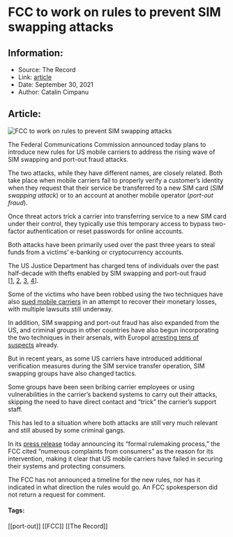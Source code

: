 # FCC to work on rules to prevent SIM swapping attacks
### 

## Information:
+ Source: The Record
+ Link: [article](https://therecord.media/fcc-to-work-on-rules-to-prevent-sim-swapping-attacks/)
+ Date: September 30, 2021
+ Author: Catalin Cimpanu


## Article:
![FCC to work on rules to prevent SIM swapping attacks](https://therecord.media/wp-content/uploads/2021/09/SIM-swapping.jpg)

The Federal Communications Commission announced today plans to introduce new rules for US mobile carriers to address the rising wave of SIM swapping and port-out fraud attacks.


The two attacks, while they have different names, are closely related. Both take place when mobile carriers fail to properly verify a customer’s identity when they request that their service be transferred to a new SIM card (*SIM swapping attack*) or to an account at another mobile operator (*port-out fraud*).


Once threat actors trick a carrier into transferring service to a new SIM card under their control, they typically use this temporary access to bypass two-factor authentication or reset passwords for online accounts.


Both attacks have been primarily used over the past three years to steal funds from a victims’ e-banking or cryptocurrency accounts.


The US Justice Department has charged tens of individuals over the past half-decade with thefts enabled by SIM swapping and port-out fraud [[1](https://www.justice.gov/usao-md/pr/defendant-scheme-steal-digital-currency-and-social-media-accounts-pleads-guilty-and), [2](https://www.justice.gov/usao-md/pr/two-men-facing-federal-indictment-maryland-scheme-steal-digital-currency-and-social-media), [3](https://www.justice.gov/usao-edla/pr/california-resident-charged-superseding-indictment-role-sim-swap-scam-targeting-least), [4](https://www.justice.gov/usao-edla/pr/former-phone-company-employee-charged-rolein-sim-swap-scam-targeted-least-19-customers)].


Some of the victims who have been robbed using the two techniques have also [sued mobile carriers](https://lawstreetmedia.com/tech/att-sued-after-sim-swapping-attack-causes-customers-six-figure-cryptocurrency-loss/) in an attempt to recover their monetary losses, with multiple lawsuits still underway.


In addition, SIM swapping and port-out fraud has also expanded from the US, and criminal groups in other countries have also begun incorporating the two techniques in their arsenals, with Europol [arresting tens of suspects](https://www.europol.europa.eu/newsroom/news/sim-highjackers-how-criminals-are-stealing-millions-highjacking-phone-numbers) already.


But in recent years, as some US carriers have introduced additional verification measures during the SIM service transfer operation, SIM swapping groups have also changed tactics.


Some groups have been seen bribing carrier employees or using vulnerabilities in the carrier’s backend systems to carry out their attacks, skipping the need to have direct contact and “trick” the carrier’s support staff.


This has led to a situation where both attacks are still very much relevant and still abused by some criminal gangs.


In its [press release](https://www.fcc.gov/document/fcc-combating-scams-used-commandeer-consumers-cell-phone-accounts) today announcing its “formal rulemaking process,” the FCC cited “numerous complaints from consumers” as the reason for its intervention, making it clear that US mobile carriers have failed in securing their systems and protecting consumers.


The FCC has not announced a timeline for the new rules, nor has it indicated in what direction the rules would go. An FCC spokesperson did not return a request for comment.





#### Tags:
[[port-out]] [[FCC]] [[The Record]]
